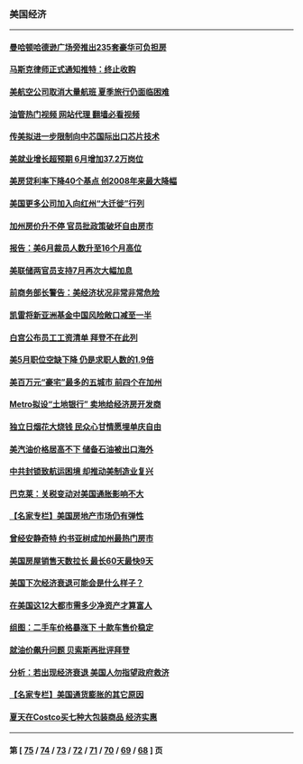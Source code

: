 ### 美国经济
---
#### [曼哈顿哈德逊广场旁推出235套豪华可负担房](../../pages/ncid1078158/n13776915.md?07092045) 
#### [马斯克律师正式通知推特：终止收购](../../pages/ncid1078158/n13776721.md?07092045) 
#### [美航空公司取消大量航班 夏季旅行仍面临困难](../../pages/ncid1078158/n13776653.md?07092045) 
#### [油管热门视频 网站代理 翻墙必看视频](http://209.222.30.114:81/youtube.html?07092045)
#### [传美拟进一步限制向中芯国际出口芯片技术](../../pages/ncid1078158/n13776630.md?07092045) 
#### [美就业增长超预期 6月增加37.2万岗位](../../pages/ncid1078158/n13776506.md?07092045) 
#### [美房贷利率下降40个基点 创2008年来最大降幅](../../pages/ncid1078158/n13776241.md?07092045) 
#### [美国更多公司加入向红州“大迁徙”行列](../../pages/ncid1078158/n13776060.md?07092045) 
#### [加州房价升不停 官员批政策破坏自由房市](../../pages/ncid1078158/n13776097.md?07092045) 
#### [报告：美6月裁员人数升至16个月高位](../../pages/ncid1078158/n13775962.md?07092045) 
#### [美联储两官员支持7月再次大幅加息](../../pages/ncid1078158/n13775983.md?07092045) 
#### [前商务部长警告：美经济状况非常非常危险](../../pages/ncid1078158/n13775773.md?07092045) 
#### [凯雷将新亚洲基金中国风险敞口减至一半](../../pages/ncid1078158/n13775841.md?07092045) 
#### [白宫公布员工工资清单 拜登不在此列](../../pages/ncid1078158/n13775794.md?07092045) 
#### [美5月职位空缺下降 仍是求职人数的1.9倍](../../pages/ncid1078158/n13775025.md?07092045) 
#### [美百万元“豪宅”最多的五城市 前四个在加州](../../pages/ncid1078158/n13774175.md?07092045) 
#### [Metro拟设“土地银行” 卖地给经济房开发商](../../pages/ncid1078158/n13774412.md?07092045) 
#### [独立日烟花大烧钱 民众心甘情愿埋单庆自由](../../pages/ncid1078158/n13774328.md?07092045) 
#### [美汽油价格居高不下 储备石油被出口海外](../../pages/ncid1078158/n13774296.md?07092045) 
#### [中共封锁致航运困境 却推动美制造业复兴](../../pages/ncid1078158/n13774161.md?07092045) 
#### [巴克莱：关税变动对美国通胀影响不大](../../pages/ncid1078158/n13774227.md?07092045) 
#### [【名家专栏】美国房地产市场仍有弹性](../../pages/ncid1078158/n13774081.md?07092045) 
#### [曾经安静奇特 约书亚树成加州最热门房市](../../pages/ncid1078158/n13773703.md?07092045) 
#### [美国房屋销售天数拉长 最长60天最快9天](../../pages/ncid1078158/n13773138.md?07092045) 
#### [美国下次经济衰退可能会是什么样子？](../../pages/ncid1078158/n13772976.md?07092045) 
#### [在美国这12大都市需多少净资产才算富人](../../pages/ncid1078158/n13772857.md?07092045) 
#### [组图：二手车价格暴涨下 十款车售价稳定](../../pages/ncid1078158/n13768072.md?07092045) 
#### [就油价飙升问题 贝索斯再批评拜登](../../pages/ncid1078158/n13772758.md?07092045) 
#### [分析：若出现经济衰退 美国人勿指望政府救济](../../pages/ncid1078158/n13772717.md?07092045) 
#### [【名家专栏】美国通货膨胀的其它原因](../../pages/ncid1078158/n13772617.md?07092045) 
#### [夏天在Costco买七种大包装商品 经济实惠](../../pages/ncid1078158/n13762553.md?07092045) 

---
#### 第 [ [75](./75.md?07092045) / [74](./74.md?07092045) / [73](./73.md?07092045) / [72](./72.md?07092045) / [71](./71.md?07092045) / [70](./70.md?07092045) / [69](./69.md?07092045) / [68](./68.md?07092045) ] 页
